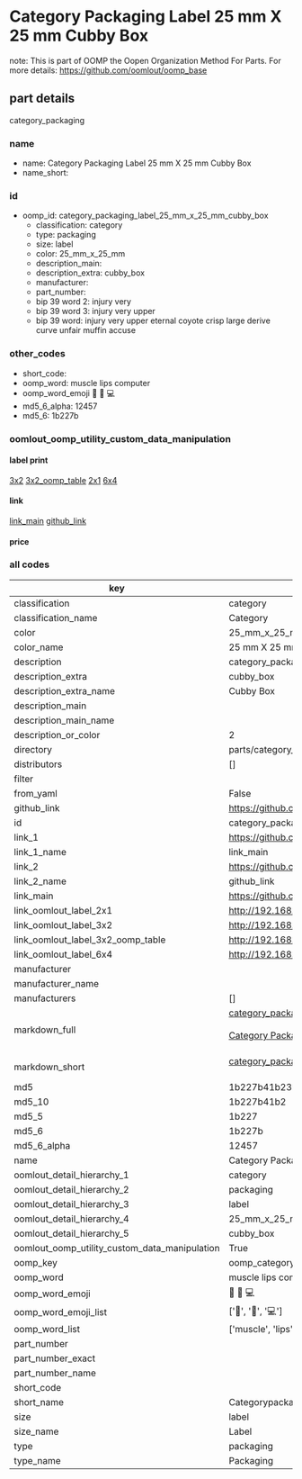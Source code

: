 # Category Packaging Label 25 mm X 25 mm Cubby Box  

note: This is part of OOMP the Oopen Organization Method For Parts. For more details: https://github.com/oomlout/oomp_base

##  part details



category_packaging

### name
* name: Category Packaging Label 25 mm X 25 mm Cubby Box
* name_short: 
### id
* oomp_id: category_packaging_label_25_mm_x_25_mm_cubby_box
  * classification: category
  * type: packaging
  * size: label
  * color: 25_mm_x_25_mm
  * description_main: 
  * description_extra: cubby_box
  * manufacturer: 
  * part_number: 
  * bip 39 word 2: injury very
  * bip 39 word 3: injury very upper
  * bip 39 word: injury very upper eternal coyote crisp large derive curve unfair muffin accuse

### other_codes
* short_code: 
* oomp_word: muscle lips computer
* oomp_word_emoji :muscle: :lips: :computer:
* md5_6_alpha: 12457
* md5_6: 1b227b






### oomlout_oomp_utility_custom_data_manipulation
#### label print
[3x2](http://192.168.1.245:1112/?label=oomp%2012457)
[3x2_oomp_table](http://192.168.1.107:1112/?label=oomp%2012457)
[2x1](http://192.168.1.242:1112/?label=oomp%2012457)
[6x4](http://192.168.1.55:1112/?label=oomp%2012457)    

#### link

[link_main](https://github.com/oomlout/oomlout_oomp_current_version_messy/tree/main/parts/category_packaging_label_25_mm_x_25_mm_cubby_box) [github_link](https://github.com/oomlout/oomlout_oomp_part_src/tree/main/parts/category_packaging_label_25_mm_x_25_mm_cubby_box)                             

#### price







### all codes 
| key | value |  
| --- | --- |  
| classification | category |  
| classification_name | Category |  
| color | 25_mm_x_25_mm |  
| color_name | 25 mm X 25 mm |  
| description | category_packaging |  
| description_extra | cubby_box |  
| description_extra_name | Cubby Box |  
| description_main |  |  
| description_main_name |  |  
| description_or_color | 2  |  
| directory | parts/category_packaging_label_25_mm_x_25_mm_cubby_box |  
| distributors | [] |  
| filter |  |  
| from_yaml | False |  
| github_link | https://github.com/oomlout/oomlout_oomp_part_src/tree/main/parts/category_packaging_label_25_mm_x_25_mm_cubby_box |  
| id | category_packaging_label_25_mm_x_25_mm_cubby_box |  
| link_1 | https://github.com/oomlout/oomlout_oomp_current_version_messy/tree/main/parts/category_packaging_label_25_mm_x_25_mm_cubby_box |  
| link_1_name | link_main |  
| link_2 | https://github.com/oomlout/oomlout_oomp_part_src/tree/main/parts/category_packaging_label_25_mm_x_25_mm_cubby_box |  
| link_2_name | github_link |  
| link_main | https://github.com/oomlout/oomlout_oomp_current_version_messy/tree/main/parts/category_packaging_label_25_mm_x_25_mm_cubby_box |  
| link_oomlout_label_2x1 | http://192.168.1.242:1112/?label=oomp%2012457 |  
| link_oomlout_label_3x2 | http://192.168.1.245:1112/?label=oomp%2012457 |  
| link_oomlout_label_3x2_oomp_table | http://192.168.1.107:1112/?label=oomp%2012457 |  
| link_oomlout_label_6x4 | http://192.168.1.55:1112/?label=oomp%2012457 |  
| manufacturer |  |  
| manufacturer_name |  |  
| manufacturers | [] |  
| markdown_full | [category_packaging_label_25_mm_x_25_mm_cubby_box](https://github.com/oomlout/oomlout_oomp_current_version_messy/tree/main/parts/category_packaging_label_25_mm_x_25_mm_cubby_box)<br>[](https://github.com/oomlout/oomlout_oomp_current_version_messy/tree/main/parts/category_packaging_label_25_mm_x_25_mm_cubby_box)<br>[Category Packaging Label 25 Mm X 25 Mm Cubby Box](https://github.com/oomlout/oomlout_oomp_current_version_messy/tree/main/parts/category_packaging_label_25_mm_x_25_mm_cubby_box)<br><br> |  
| markdown_short | [category_packaging_label_25_mm_x_25_mm_cubby_box](https://github.com/oomlout/oomlout_oomp_current_version_messy/tree/main/parts/category_packaging_label_25_mm_x_25_mm_cubby_box)<br><br> |  
| md5 | 1b227b41b23b6fa4ce98d4d9de3cbba1 |  
| md5_10 | 1b227b41b2 |  
| md5_5 | 1b227 |  
| md5_6 | 1b227b |  
| md5_6_alpha | 12457 |  
| name | Category Packaging Label 25 mm X 25 mm Cubby Box |  
| oomlout_detail_hierarchy_1 | category |  
| oomlout_detail_hierarchy_2 | packaging |  
| oomlout_detail_hierarchy_3 | label |  
| oomlout_detail_hierarchy_4 | 25_mm_x_25_mm |  
| oomlout_detail_hierarchy_5 | cubby_box |  
| oomlout_oomp_utility_custom_data_manipulation | True |  
| oomp_key | oomp_category_packaging_label_25_mm_x_25_mm_cubby_box |  
| oomp_word | muscle lips computer |  
| oomp_word_emoji | :muscle: :lips: :computer: |  
| oomp_word_emoji_list | [':muscle:', ':lips:', ':computer:'] |  
| oomp_word_list | ['muscle', 'lips', 'computer'] |  
| part_number |  |  
| part_number_exact |  |  
| part_number_name |  |  
| short_code |  |  
| short_name | Categorypackaging |  
| size | label |  
| size_name | Label |  
| type | packaging |  
| type_name | Packaging |  
